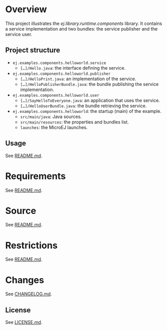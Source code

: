 # Overview
This project illustrates the _ej.library.runtime.components_ library.
It contains a service implementation and two bundles: the service publisher and the service user.

## Project structure
- `ej.examples.components.helloworld.service`
  - `[…]/Hello.java`: the interface defining the service.
- `ej.examples.components.helloworld.publisher`
  - `[…]/HelloPrint.java`: an implementation of the service.
  - `[…]/HelloPublisherBundle.java`: the bundle publishing the service implementation.
- `ej.examples.components.helloworld.user`
  - `[…]/SayHelloToEveryone.java`: an application that uses the service.
  - `[…]/HelloUserBundle.java`: the bundle retrieving the service.
- `ej.examples.components.helloworld`: the startup (main) of the example.
  - `src/main/java`: Java sources.
  - `src/main/resources`: the properties and bundles list.
  - `launches`: the MicroEJ launches.
  
## Usage
See [README.md](/ej.examples.components.helloWorld/README.md).

# Requirements
See [README.md](/ej.examples.components.helloWorld/README.md).

# Source
See [README.md](/ej.examples.components.helloWorld/README.md).

# Restrictions
See [README.md](/ej.examples.components.helloWorld/README.md).

# Changes
See [CHANGELOG.md](/CHANGELOG.md).

## License
See [LICENSE.md](/LICENSE.md).
